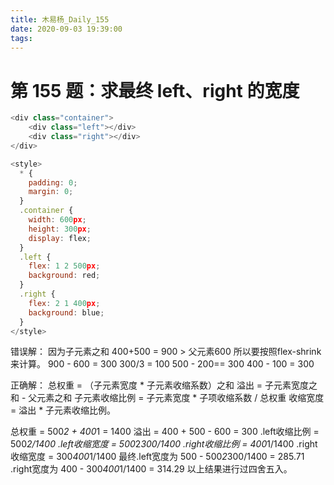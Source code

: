 ```yaml
---
title: 木易杨_Daily_155
date: 2020-09-03 19:39:00
tags:
---
```


# 第 155 题：求最终 left、right 的宽度
```javascript
<div class="container">
    <div class="left"></div>
    <div class="right"></div>
</div>

<style>
  * {
    padding: 0;
    margin: 0;
  }
  .container {
    width: 600px;
    height: 300px;
    display: flex;
  }
  .left {
    flex: 1 2 500px;
    background: red;
  }
  .right {
    flex: 2 1 400px;
    background: blue;
  }
</style>
```

错误解： 因为子元素之和 400+500 = 900 > 父元素600
所以要按照flex-shrink来计算。
900 - 600 = 300
300/3 = 100
500 - 200== 300
400 - 100 = 300

正确解：
总权重 = （子元素宽度 * 子元素收缩系数）之和
溢出 = 子元素宽度之和 - 父元素之和
子元素收缩比例 = 子元素宽度 * 子项收缩系数 / 总权重
收缩宽度= 溢出 * 子元素收缩比例。

总权重 = 500*2 + 400*1 = 1400
溢出 = 400 + 500 - 600 = 300
.left收缩比例 = 500*2/1400
.left收缩宽度 = 500*2*300/1400
.right收缩比例 = 400*1/1400
.right收缩宽度 = 300*400*1/1400 
最终.left宽度为 500 - 500*2*300/1400 = 285.71
.right宽度为 400 - 300*400*1/1400 = 314.29
以上结果进行过四舍五入。
